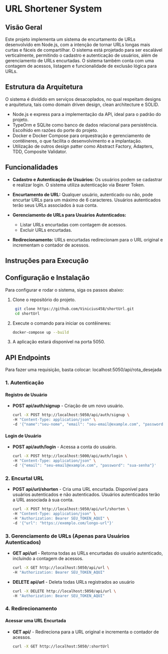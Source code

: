 # URL Shortener System
## Visão Geral
Este projeto implementa um sistema de encurtamento de URLs desenvolvido em Node.js, com a intenção de tornar URLs longas mais curtas e fáceis de compartilhar. O sistema está projetado para ser escalável verticalmente, permitindo o cadastro e autenticação de usuários, além de gerenciamento de URLs encurtadas. O sistema também conta com uma contagem de acessos, listagem e funcionalidade de exclusão lógica para URLs.
## Estrutura da Arquitetura
O sistema é dividido em serviços desacoplados, no qual respeitam designs e arquitetura, tais como domain driven design, clean architecture e SOLID.
- Node.js e express para a implementação da API, ideal para o padrão do projeto.
- TypeOrm e SQLite como banco de dados relacional para persistência. Escolhido em razões do porte do projeto.
- Docker e Docker Compose para orquestração e gerenciamento de contêineres, o que facilita o desenvolvimento e a implantação.
- Utilização de outros design patter como Abstract Factory, Adapters, TDD, Composite Validator.

## Funcionalidades

- **Cadastro e Autenticação de Usuários:** Os usuários podem se cadastrar e realizar login. O sistema utiliza autenticação via Bearer Token.

- **Encurtamento de URL:** Qualquer usuário, autenticado ou não, pode encurtar URLs para um máximo de 6 caracteres. Usuários autenticados terão seus URLs associados à sua conta.

- **Gerenciamento de URLs para Usuários Autenticados:**
  - Listar URLs encurtadas com contagem de acessos.
  - Excluir URLs encurtadas.
    
- **Redirecionamento:** URLs encurtadas redirecionam para o URL original e incrementam o contador de acessos.

## Instruções para Execução
   
## Configuração e Instalação
Para configurar e rodar o sistema, siga os passos abaixo:
1. Clone o repositório do projeto.
   ```bash
    git clone https://github.com/Vinicius458/shortUrl.git
    cd shortUrl
   
 2. Execute o comando para iniciar os contêineres:
    ```bash
    docker-compose up --build

 3. A aplicação estará disponível na porta 5050.

## API Endpoints
Para fazer uma requisição, basta colocar: localhost:5050/api/rota_desejada

### 1. Autenticação

#### Registro de Usuário
- **POST api/auth/signup** - Criação de um novo usuário.

   ```bash
   curl -X POST http://localhost:5050/api/auth/signup \
  -H "Content-Type: application/json" \
  -d '{"name":"seu-nome", "email": "seu-email@example.com", "password": "sua-senha"}'

#### Login de Usuário
- **POST api/auth/login** - Acessa a conta do usuário.

   ```bash
   curl -X POST http://localhost:5000/api/auth/login \
  -H "Content-Type: application/json" \
  -d '{"email": "seu-email@example.com", "password": "sua-senha"}'


### 2. Encurtal URL
- **POST api/url/shorten** - Cria uma URL encurtada. Disponível para usuários autenticados e não autenticados. Usuários autenticados terão a URL associada à sua conta.

   ```bash
   curl -X POST http://localhost:5050/api/url/shorten \
  -H "Content-Type: application/json" \
  -H "Authorization: Bearer SEU_TOKEN_AQUI" \
  -d '{"url": "https://exemplo.com/longo-url"}'

### 3. Gerenciamento de URLs (Apenas para Usuários Autenticados)
- **GET api/url** - Retorna todas as URLs encurtadas do usuário autenticado, incluindo a contagem de acessos.

   ```bash
   curl -X GET http://localhost:5050/api/url \
  -H "Authorization: Bearer SEU_TOKEN_AQUI"

- **DELETE api/url** - Deleta todas URLs registrados ao usuário 

   ```bash
   curl -X DELETE http://localhost:5050/api/url \
  -H "Authorization: Bearer SEU_TOKEN_AQUI"

### 4. Redirecionamento
#### Acessar uma URL Encurtada
- **GET api/** - Redireciona para a URL original e incrementa o contador de acessos.

   ```bash
   curl -X GET http://localhost:5050/:shortUrl


